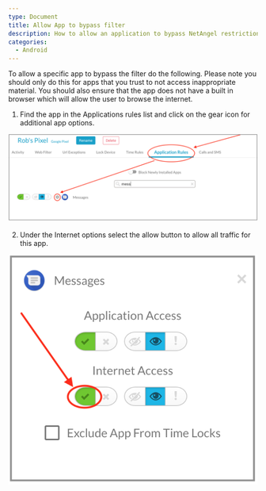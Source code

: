 ```yaml
---
type: Document
title: Allow App to bypass filter
description: How to allow an application to bypass NetAngel restrictions
categories:
  - Android
---
```

To allow a specific app to bypass the filter do the following.  Please note you should only do this for apps that you trust to not access inappropriate material.  You should also ensure that the app does not have a built in browser which will allow the user to browse the internet.

1. Find the app in the Applications rules list and click on the gear icon for additional app options.

![null](/img/uploads/app.png)

2. Under the Internet options select the allow button to allow all traffic for this app.

![null](/img/uploads/app2.png)
